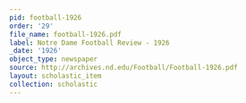 ```yaml
---
pid: football-1926
order: '29'
file_name: football-1926.pdf
label: Notre Dame Football Review - 1926
_date: '1926'
object_type: newspaper
source: http://archives.nd.edu/Football/Football-1926.pdf
layout: scholastic_item
collection: scholastic
---
```

